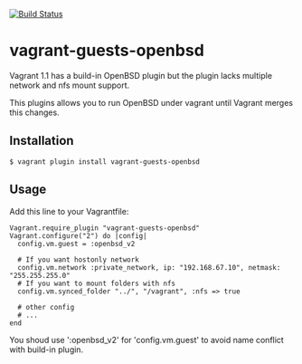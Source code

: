 [![Build Status](https://secure.travis-ci.org/nabeken/vagrant-guests-openbsd.png)](http://travis-ci.org/nabeken/vagrant-guests-openbsd)

# vagrant-guests-openbsd

Vagrant 1.1 has a build-in OpenBSD plugin but the plugin lacks multiple network and nfs mount support.

This plugins allows you to run OpenBSD under vagrant until Vagrant merges this changes.

## Installation

    $ vagrant plugin install vagrant-guests-openbsd

## Usage

Add this line to your Vagrantfile:

    Vagrant.require_plugin "vagrant-guests-openbsd"
    Vagrant.configure("2") do |config|
      config.vm.guest = :openbsd_v2

      # If you want hostonly network
      config.vm.network :private_network, ip: "192.168.67.10", netmask: "255.255.255.0"
      # If you want to mount folders with nfs
      config.vm.synced_folder "../", "/vagrant", :nfs => true

      # other config
      # ...
    end

You shoud use ':openbsd\_v2' for 'config.vm.guest' to avoid name conflict with build-in plugin.
